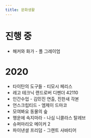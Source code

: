 ```yaml
---
title: 문화생활
---
```


# 진행 중

- 해커와 화가 - 폴 그레이엄

# 2020

- 타이탄의 도구들 - 티모시 페리스
- 레고 테크닉 랜드로버 디펜더 42110
- 인간수업 - 김민진 연출, 진한새 각본
- 언스크립티드 - 엠제이 드마코
- 모여봐요 동물의 숲
- 행운에 속지마라 - 나심 니콜라스 탈레브
- 슈퍼마리오 메이커 2 
- 파이낸셜 프리덤 - 그랜트 사바티어
